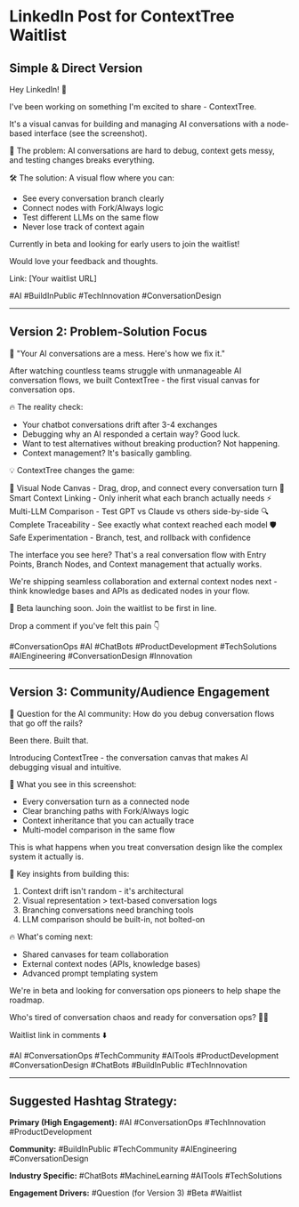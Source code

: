 # LinkedIn Post for ContextTree Waitlist

## Simple & Direct Version

Hey LinkedIn! 👋

I've been working on something I'm excited to share - ContextTree.

It's a visual canvas for building and managing AI conversations with a node-based interface (see the screenshot).

🤔 The problem: AI conversations are hard to debug, context gets messy, and testing changes breaks everything.

🛠️ The solution: A visual flow where you can:
- See every conversation branch clearly
- Connect nodes with Fork/Always logic
- Test different LLMs on the same flow
- Never lose track of context again

Currently in beta and looking for early users to join the waitlist!

Would love your feedback and thoughts.

Link: [Your waitlist URL]

#AI #BuildInPublic #TechInnovation #ConversationDesign

---

## Version 2: Problem-Solution Focus

🎯 "Your AI conversations are a mess. Here's how we fix it."

After watching countless teams struggle with unmanageable AI conversation flows, we built ContextTree - the first visual canvas for conversation ops.

🔥 The reality check:
- Your chatbot conversations drift after 3-4 exchanges
- Debugging why an AI responded a certain way? Good luck.
- Want to test alternatives without breaking production? Not happening.
- Context management? It's basically gambling.

💡 ContextTree changes the game:

🎨 Visual Node Canvas - Drag, drop, and connect every conversation turn
🔗 Smart Context Linking - Only inherit what each branch actually needs
⚡ Multi-LLM Comparison - Test GPT vs Claude vs others side-by-side
🔍 Complete Traceability - See exactly what context reached each model
🛡️ Safe Experimentation - Branch, test, and rollback with confidence

The interface you see here? That's a real conversation flow with Entry Points, Branch Nodes, and Context management that actually works.

We're shipping seamless collaboration and external context nodes next - think knowledge bases and APIs as dedicated nodes in your flow.

🚀 Beta launching soon. Join the waitlist to be first in line.

Drop a comment if you've felt this pain 👇

#ConversationOps #AI #ChatBots #ProductDevelopment #TechSolutions #AIEngineering #ConversationDesign #Innovation

---

## Version 3: Community/Audience Engagement

🤔 Question for the AI community: How do you debug conversation flows that go off the rails?

Been there. Built that. 

Introducing ContextTree - the conversation canvas that makes AI debugging visual and intuitive.

🎯 What you see in this screenshot:
- Every conversation turn as a connected node
- Clear branching paths with Fork/Always logic
- Context inheritance that you can actually trace
- Multi-model comparison in the same flow

This is what happens when you treat conversation design like the complex system it actually is.

💭 Key insights from building this:
1. Context drift isn't random - it's architectural
2. Visual representation > text-based conversation logs
3. Branching conversations need branching tools
4. LLM comparison should be built-in, not bolted-on

🔥 What's coming next:
- Shared canvases for team collaboration  
- External context nodes (APIs, knowledge bases)
- Advanced prompt templating system

We're in beta and looking for conversation ops pioneers to help shape the roadmap.

Who's tired of conversation chaos and ready for conversation ops? 🙋‍♂️

Waitlist link in comments ⬇️

#AI #ConversationOps #TechCommunity #AITools #ProductDevelopment #ConversationDesign #ChatBots #BuildInPublic #TechInnovation

---

## Suggested Hashtag Strategy:

**Primary (High Engagement):**
#AI #ConversationOps #TechInnovation #ProductDevelopment

**Community:**
#BuildInPublic #TechCommunity #AIEngineering #ConversationDesign

**Industry Specific:**
#ChatBots #MachineLearning #AITools #TechSolutions

**Engagement Drivers:**
#Question (for Version 3) #Beta #Waitlist